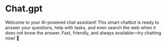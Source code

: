 # Chat.gpt
Welcome to your AI-powered chat assistant! This smart chatbot is ready to answer your questions, help with tasks, and even search the web when it does not know the answer. Fast, friendly, and always available—try chatting now! 🤖
